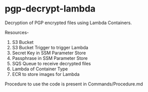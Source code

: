 # pgp-decrypt-lambda

Decryption of PGP encrypted files using Lambda Containers.

Resources-
1. S3 Bucket
2. S3 Bucket Trigger to trigger Lambda
3. Secret Key in SSM Parameter Store
4. Passphrase in SSM Parameter Store
5. SQS Queue to receive decrypted files
6. Lambda of Container Type
7. ECR to store images for Lambda

Procedure to use the code is present in Commands/Procedure.md